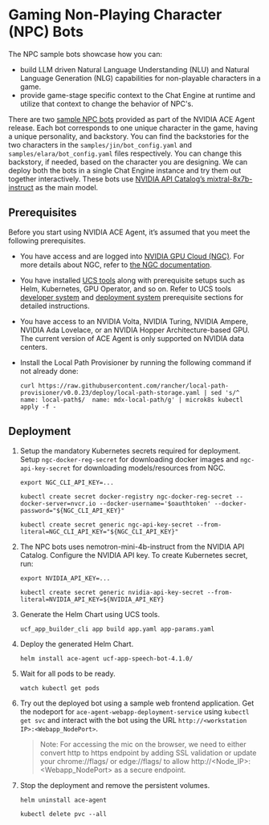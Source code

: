 # Gaming Non-Playing Character (NPC) Bots
The NPC sample bots showcase how you can:
- build LLM driven Natural Language Understanding (NLU) and Natural Language Generation (NLG) capabilities for non-playable characters in a game.
- provide game-stage specific context to the Chat Engine at runtime and utilize that context to change the behavior of NPC's.

There are two [sample NPC bots](https://docs.nvidia.com/ace/latest/modules/ace_agent/sample-bots/gaming-npc-bot.html) provided as part of the NVIDIA ACE Agent release. Each bot corresponds to one unique character in the game, having a unique personality, and backstory. You can find the backstories for the two characters in the `samples/jin/bot_config.yaml` and `samples/elara/bot_config.yaml` files respectively. You can change this backstory, if needed, based on the character you are designing. We can deploy both the bots in a single Chat Engine instance and try them out together interactively. These bots use [NVIDIA API Catalog’s  mixtral-8x7b-instruct](https://build.nvidia.com/mistralai/mixtral-8x7b-instruct) as the main model. 


## Prerequisites
Before you start using NVIDIA ACE Agent, it’s assumed that you meet the following prerequisites. 
- You have access and are logged into [NVIDIA GPU Cloud (NGC)](https://ngc.nvidia.com/). For more details about NGC, refer to [the NGC documentation](https://docs.nvidia.com/ngc/index.html).
- You have installed [UCS tools](https://docs.nvidia.com/ace/latest/modules/docs/docs/text/UCS_Introduction.html) along with prerequisite setups such as Helm, Kubernetes, GPU Operator, and so on. Refer to UCS tools [developer system](https://docs.nvidia.com/ace/latest/modules/docs/docs/text/UCS_Requirements.html) and [deployment system](https://docs.nvidia.com/ace/latest/modules/docs/docs/text/UCS_Prerequisites.html) prerequisite sections for detailed instructions. 
- You have access to an NVIDIA Volta, NVIDIA Turing, NVIDIA Ampere, NVIDIA Ada Lovelace, or an NVIDIA Hopper Architecture-based GPU. The current version of ACE Agent is only supported on NVIDIA data centers.
- Install the Local Path Provisioner by running the following command if not already done:

    ```
    curl https://raw.githubusercontent.com/rancher/local-path-provisioner/v0.0.23/deploy/local-path-storage.yaml | sed 's/^  name: local-path$/  name: mdx-local-path/g' | microk8s kubectl apply -f -
    ```

## Deployment

1. Setup the mandatory Kubernetes secrets required for deployment. Setup `ngc-docker-reg-secret` for downloading docker images and `ngc-api-key-secret` for downloading models/resources from NGC. 

    ```
    export NGC_CLI_API_KEY=...

    kubectl create secret docker-registry ngc-docker-reg-secret --docker-server=nvcr.io --docker-username='$oauthtoken' --docker-password="${NGC_CLI_API_KEY}"

    kubectl create secret generic ngc-api-key-secret --from-literal=NGC_CLI_API_KEY="${NGC_CLI_API_KEY}"
    ```

2. The NPC bots uses nemotron-mini-4b-instruct from the NVIDIA API Catalog. Configure the NVIDIA API key. To create Kubernetes secret, run:

    ```
    export NVIDIA_API_KEY=...

    kubectl create secret generic nvidia-api-key-secret --from-literal=NVIDIA_API_KEY=${NVIDIA_API_KEY}
    ```

3. Generate the Helm Chart using UCS tools.
    ```
    ucf_app_builder_cli app build app.yaml app-params.yaml
    ```

4. Deploy the generated Helm Chart.
    ```
    helm install ace-agent ucf-app-speech-bot-4.1.0/
    ```

5. Wait for all pods to be ready.
    ```
    watch kubectl get pods
    ```

5. Try out the deployed bot using a sample web frontend application. Get the nodeport for `ace-agent-webapp-deployment-service` using `kubectl get svc` and interact with the bot using the URL `http://<workstation IP>:<Webapp_NodePort>`. 
    > Note: For accessing the mic on the browser, we need to either convert http to https endpoint by adding SSL validation or update your chrome://flags/ or edge://flags/ to allow  http://<Node_IP>:<Webapp_NodePort> as a secure endpoint.

6. Stop the deployment and remove the persistent volumes.
    ```
    helm uninstall ace-agent

    kubectl delete pvc --all
    ```